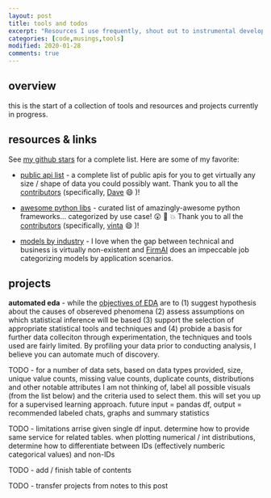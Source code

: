 ```yaml
---
layout: post
title: tools and todos  
excerpt: "Resources I use frequently, shout out to instrumental developers in the community and projects I am currently interested in."
categories: [code,musings,tools]
modified: 2020-01-28
comments: true
---
```

## overview 
this is the start of a collection of tools and resources and projects currently in progress. 

## resources & links 
See [my github stars](https://github.com/xxyjoel?tab=stars) for a complete list. Here are some of my favorite:

* [public api list](https://github.com/public-apis/public-apis) - a complete list of public apis for you to get virtually any size / shape of data you could possibly want. Thank you to all the [contributors](https://github.com/public-apis/public-apis/graphs/contributors) (specifically, [Dave](https://github.com/davemachado) :smile: )! 

* [awesome python libs](https://github.com/vinta/awesome-python) - curated list of amazingly-awesome python frameworks... categorized by use case! :astonished: :muscle: :boom: Thank you to all the [contributors](https://github.com/vinta/awesome-python/graphs/contributors) (specifically, [vinta](https://github.com/vinta) :smile: )! 

* [models by industry](https://github.com/xxyjoel/industry-machine-learning) - I love when the gap between technical and business is virtually non-existent and [FirmAI](https://www.firmai.org/) does an impeccable job categorizing models by application scenarios. 


## projects
**automated eda** - while the [objectives of EDA](https://en.wikipedia.org/wiki/Exploratory_data_analysis) are to (1) suggest hypothesis about the causes of obsereved phenomena (2) assess assumptions on which statistical inference will be based (3) support the selection of appropriate statistical tools and techniques and (4) probide a basis for further data colleciton through experimentation, the techniques and tools used are fairly limited. By profiling your data prior to conducting analysis, I believe you can automate much of discovery.   

TODO - for a number of data sets, based on data types provided, size, unique value counts, missing value counts, duplicate counts, distributions and other notable attributes I am not thinking of, label all possible visuals (from the list below) and the criteria used to select them. this will set you up for a supervised learning approach. future input = pandas df, output = recommended labeled chats, graphs and summary statistics  

TODO - limitations arrise given single df input. determine how to provide same service for related tables. when plotting numerical / int distributions, determine how to differentiate between IDs (effectively numberic categorical values) and non-IDs 

TODO - add / finish table of contents

TODO - transfer projects from notes to this post
